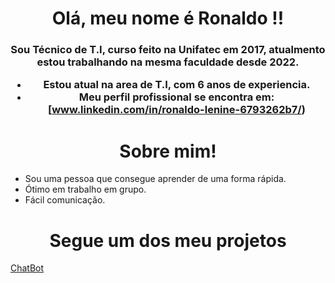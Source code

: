 <h1 align="center">Olá, meu nome é Ronaldo !!</h1>
<h3 align="center">Sou Técnico de T.I, curso feito na Unifatec em 2017, atualmento estou trabalhando na mesma faculdade desde 2022. </h>

-  Estou atual na area de T.I, com 6 anos de experiencia.
-  Meu perfil profissional se encontra em: [www.linkedin.com/in/ronaldo-lenine-6793262b7/)
<h1 align="center">Sobre mim!</h1>

- Sou uma pessoa que consegue aprender de uma forma rápida.
- Ótimo em trabalho em grupo.
- Fácil comunicação.
  
<h1 align="center">Segue um dos meu projetos</h1>

<a href="https://github.com/JimCadaman/ChatBotCaad/blob/main/projeto_ia.py">ChatBot</a>
